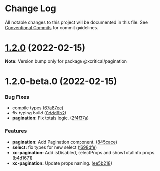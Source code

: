 # Change Log

All notable changes to this project will be documented in this file.
See [Conventional Commits](https://conventionalcommits.org) for commit guidelines.

# [1.2.0](https://github.com/xcritical-software/xc-front-kit/compare/@xcritical/pagination@1.2.0-beta.0...@xcritical/pagination@1.2.0) (2022-02-15)

**Note:** Version bump only for package @xcritical/pagination





# 1.2.0-beta.0 (2022-02-15)


### Bug Fixes

* compile types ([67a87ec](https://github.com/xcritical-software/xc-front-kit/commit/67a87ecdec159e9f613a0836ee4189c508ef7f7e))
* fix typing build ([0ddd8b2](https://github.com/xcritical-software/xc-front-kit/commit/0ddd8b21b5e0057619fe1fb9be9fb5d79fd1c2ac))
* **pagination:** Fix totals logic. ([2f4f37a](https://github.com/xcritical-software/xc-front-kit/commit/2f4f37a4896f9699380adfc373b90f564bc443e1))


### Features

* **pagination:** Add Pagination component. ([845cace](https://github.com/xcritical-software/xc-front-kit/commit/845cace6be9ac5a3b567493a6ac465647b27710c))
* **select:** fix types for new select ([f698dfe](https://github.com/xcritical-software/xc-front-kit/commit/f698dfeeda4cb08eb6e2f297d41cbcf70585de20))
* **xc-pagination:** Add isDisabled, selectProps and showTotalInfo props. ([b4d1671](https://github.com/xcritical-software/xc-front-kit/commit/b4d167147d6a6e05c764c337eda6ad9578bb7961))
* **xc-pagination:** Update props naming. ([ee5b218](https://github.com/xcritical-software/xc-front-kit/commit/ee5b218e61494a4d31ab099f38eee4764d1a8950))
